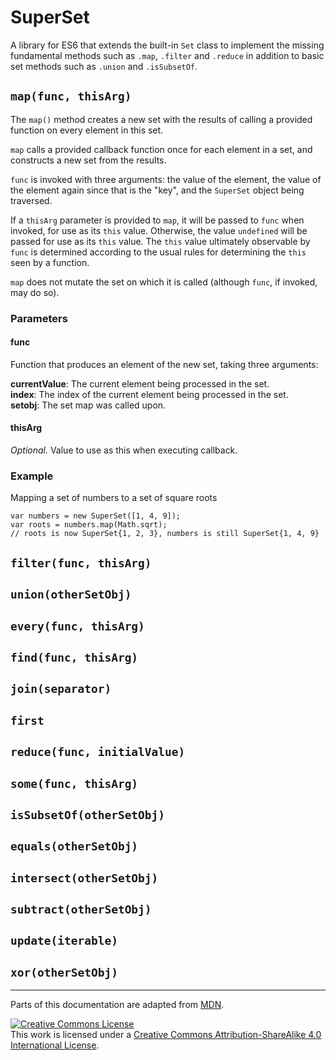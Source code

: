 # SuperSet

A library for ES6 that extends the built-in `Set` class to implement the missing fundamental methods such as `.map`,
`.filter` and `.reduce` in addition to basic set methods such as `.union` and `.isSubsetOf`.

## `map(func, thisArg)`

The `map()` method creates a new set with the results of calling a provided function on every element in this set.

`map` calls a provided callback function once for each element in a set, and constructs a new set from the results.

`func` is invoked with three arguments: the value of the element, the value of the element again since that is the
"key", and the `SuperSet` object being traversed.

If a `thisArg` parameter is provided to `map`, it will be passed to `func` when invoked, for use as its `this` value.
Otherwise, the value `undefined` will be passed for use as its `this` value. The `this` value ultimately observable by
`func` is determined according to the usual rules for determining the `this` seen by a function.

`map` does not mutate the set on which it is called (although `func`, if invoked, may do so).

### Parameters

#### func

Function that produces an element of the new set, taking three arguments:

**currentValue**: The current element being processed in the set.  
**index**: The index of the current element being processed in the set.  
**setobj**: The set map was called upon.  

#### thisArg

*Optional.* Value to use as this when executing callback. 

### Example

Mapping a set of numbers to a set of square roots

    var numbers = new SuperSet([1, 4, 9]);
    var roots = numbers.map(Math.sqrt);
    // roots is now SuperSet{1, 2, 3}, numbers is still SuperSet{1, 4, 9}


## `filter(func, thisArg)`

## `union(otherSetObj)`

## `every(func, thisArg)`

## `find(func, thisArg)`

## `join(separator)`

## `first`

## `reduce(func, initialValue)`

## `some(func, thisArg)`

## `isSubsetOf(otherSetObj)`

## `equals(otherSetObj)`

## `intersect(otherSetObj)`

## `subtract(otherSetObj)`

## `update(iterable)`

## `xor(otherSetObj)`


---

Parts of this documentation are adapted from [MDN](https://developer.mozilla.org). 

[![Creative Commons License](https://i.creativecommons.org/l/by-sa/4.0/88x31.png)](http://creativecommons.org/licenses/by-sa/4.0/)  
This work is licensed under a [Creative Commons Attribution-ShareAlike 4.0 International License](http://creativecommons.org/licenses/by-sa/4.0/).
